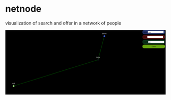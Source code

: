 # netnode
visualization of search and offer in a network of people

![netnode](/netNode01.png "screenshot")

